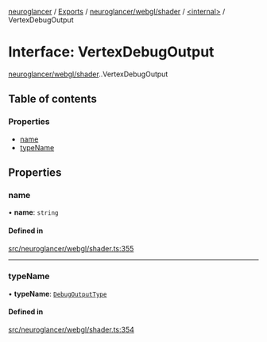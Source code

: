 [neuroglancer](../README.md) / [Exports](../modules.md) / [neuroglancer/webgl/shader](../modules/neuroglancer_webgl_shader.md) / [<internal\>](../modules/neuroglancer_webgl_shader._internal_.md) / VertexDebugOutput

# Interface: VertexDebugOutput

[neuroglancer/webgl/shader](../modules/neuroglancer_webgl_shader.md).[<internal>](../modules/neuroglancer_webgl_shader._internal_.md).VertexDebugOutput

## Table of contents

### Properties

- [name](neuroglancer_webgl_shader._internal_.VertexDebugOutput.md#name)
- [typeName](neuroglancer_webgl_shader._internal_.VertexDebugOutput.md#typename)

## Properties

### name

• **name**: `string`

#### Defined in

[src/neuroglancer/webgl/shader.ts:355](https://github.com/ActiveBrainAtlas2/neuroglancer/blob/91617476/src/neuroglancer/webgl/shader.ts#L355)

___

### typeName

• **typeName**: [`DebugOutputType`](../modules/neuroglancer_webgl_shader.md#debugoutputtype)

#### Defined in

[src/neuroglancer/webgl/shader.ts:354](https://github.com/ActiveBrainAtlas2/neuroglancer/blob/91617476/src/neuroglancer/webgl/shader.ts#L354)

